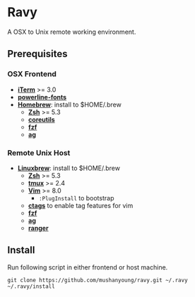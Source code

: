 # Ravy

A OSX to Unix remote working environment.

## Prerequisites

### OSX Frontend
- [**iTerm**](https://www.iterm2.com/) >= 3.0
- [**powerline-fonts**](https://github.com/powerline/fonts)
- [**Homebrew**](http://brew.sh/): install to $HOME/.brew
  - [**Zsh**](http://www.zsh.org/) >= 5.3
  - [**coreutils**](https://www.gnu.org/software/coreutils)
  - [**fzf**](https://github.com/junegunn/fzf)
  - [**ag**](https://github.com/ggreer/the_silver_searcher)

### Remote Unix Host
- [**Linuxbrew**](http://linuxbrew.sh/): install to $HOME/.brew
  - [**Zsh**](http://www.zsh.org/) >= 5.3
  - [**tmux**](https://tmux.github.io/) >= 2.4
  - [**Vim**](http://www.vim.org/) >= 8.0
      - `:PlugInstall` to bootstrap
  - [**ctags**](http://ctags.sourceforge.net/) to enable tag features for vim
  - [**fzf**](https://github.com/junegunn/fzf)
  - [**ag**](https://github.com/ggreer/the_silver_searcher)
  - [**ranger**](http://ranger.nongnu.org/)

## Install

Run following script in either frontend or host machine.

```
git clone https://github.com/mushanyoung/ravy.git ~/.ravy
~/.ravy/install
```
